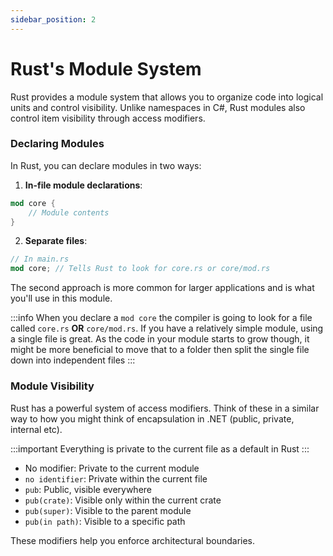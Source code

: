 ```yaml
---
sidebar_position: 2
---
```


# Rust's Module System

Rust provides a module system that allows you to organize code into logical units and control visibility. Unlike namespaces in C#, Rust modules also control item visibility through access modifiers.

### Declaring Modules

In Rust, you can declare modules in two ways:

1. **In-file module declarations**:

```rust showLineNumbers
mod core {
    // Module contents
}
```

2. **Separate files**:

```rust showLineNumbers
// In main.rs
mod core; // Tells Rust to look for core.rs or core/mod.rs
```

The second approach is more common for larger applications and is what you'll use in this module.

:::info
When you declare a `mod core` the compiler is going to look for a file called `core.rs` **OR** `core/mod.rs`. If you have a relatively simple module, using a single file is great. As the code in your module starts to grow though, it might be more beneficial to move that to a folder then split the single file down into independent files
:::

### Module Visibility

Rust has a powerful system of access modifiers. Think of these in a similar way to how you might think of encapsulation  in .NET (public, private, internal etc).

:::important
Everything is private to the current file as a default in Rust
:::

- No modifier: Private to the current module
- `no identifier`: Private within the current file
- `pub`: Public, visible everywhere
- `pub(crate)`: Visible only within the current crate
- `pub(super)`: Visible to the parent module
- `pub(in path)`: Visible to a specific path

These modifiers help you enforce architectural boundaries.


